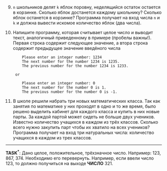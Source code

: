 9. `n` школьников делят `k` яблок поровну, неделящийся остаток остается в корзинке. Сколько яблок достанется каждому 
школьнику? Сколько яблок останется в корзинке? Программа получает на вход числа `n` и `k` и должна вывести искомое 
количество яблок (два числа).

12. Напишите программу, которая считывает целое число и выводит текст, аналогичный приведенному в примере
(пробелы важны!). Первая строка содержит следующее значение, а втора строка содержит предыдущее значение введёного
числа

    ```
        Please enter an integer number: 1234
        The next number for the number 1234 is 1235.
        The previous number for the number 1234 is 1233.

     or

        Please enter an integer number: 0
        The next number for the number 0 is 1.
        The previous number for the number 0 is -1.
    ```
    
13. В школе решили набрать три новых математических класса. Так как занятия по математике у них проходят в одно и то 
же время, было решено выделить кабинет для каждого класса и купить в них новые парты. За каждой партой может сидеть 
не больше двух учеников. Известно количество учащихся в каждом из трёх классов. Сколько всего нужно закупить парт 
чтобы их хватило на всех учеников? Программа получает на вход три натуральных числа: количество учащихся в каждом из 
трех классов.

---

__TASK<sup>*</sup>__:	Дано целое, положительное, трёхзначное число. Например: 123, 867, 374. Необходимо его перевернуть. Например,
если ввели число 123, то должно получиться на выходе **ЧИСЛО** 321.
